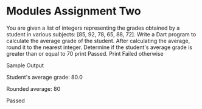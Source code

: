 # Modules Assignment Two

You are given a list of integers representing the grades obtained by a student in
various subjects: [85, 92, 78, 65, 88, 72].
Write a Dart program to calculate the average grade of the student. After calculating
the average, round it to the nearest integer. Determine if the student's average grade
is greater than or equal to 70 print Passed. Print Failed otherwise


Sample Output

 Student's average grade: 80.0 
 
Rounded average: 80

Passed
